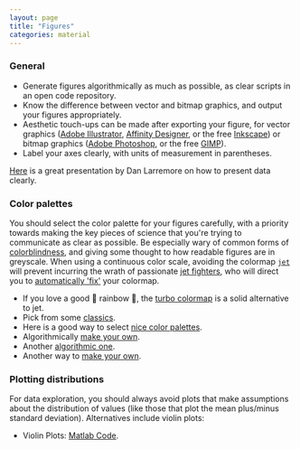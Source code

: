```yaml
---
layout: page
title: "Figures"
categories: material
---
```


### General
* Generate figures algorithmically as much as possible, as clear scripts in an open code repository.
* Know the difference between vector and bitmap graphics, and output your figures appropriately.
* Aesthetic touch-ups can be made after exporting your figure, for vector graphics ([Adobe Illustrator](https://www.adobe.com/products/illustrator.html), [Affinity Designer](https://affinity.serif.com/en-gb/), or the free [Inkscape](https://inkscape.org/)) or bitmap graphics ([Adobe Photoshop](https://www.adobe.com/au/products/photoshop.html), or the free [GIMP](https://www.gimp.org/)).
* Label your axes clearly, with units of measurement in parentheses.

[Here](https://drive.google.com/file/d/1LouVvISCRlWkItZgzoHcgoU5Q1VyHT4U/view) is a great presentation by Dan Larremore on how to present data clearly.

### Color palettes

You should select the color palette for your figures carefully, with a priority towards making the key pieces of science that you're trying to communicate as clear as possible.
Be especially wary of common forms of [colorblindness](https://davidmathlogic.com/colorblind/), and giving some thought to how readable figures are in greyscale.
When using a continuous color scale, avoiding the colormap [`jet`](https://jakevdp.github.io/blog/2014/10/16/how-bad-is-your-colormap/) will prevent incurring the wrath of passionate [jet fighters](https://github.com/smsaladi/jetfighter), who will direct you to [automatically 'fix'](https://fixthejet.ecrlife.org/) your colormap.

* If you love a good :rainbow: rainbow :rainbow:, the [turbo colormap](https://gist.github.com/mikhailov-work/ee72ba4191942acecc03fe6da94fc73f) is a solid alternative to jet.
* Pick from some [classics](http://colorbrewer2.org/).
* Here is a good way to select [nice color palettes](https://learnui.design/tools/data-color-picker.html).
* Algorithmically [make your own](http://vrl.cs.brown.edu/color).
* Another [algorithmic one](https://medialab.github.io/iwanthue/).
* Another way to [make your own](https://jdherman.github.io/colormap/).

### Plotting distributions

For data exploration, you should always avoid plots that make assumptions about the distribution of values (like those that plot the mean plus/minus standard deviation).
Alternatives include violin plots:

* Violin Plots: [Matlab Code](https://github.com/bastibe/Violinplot-Matlab).
